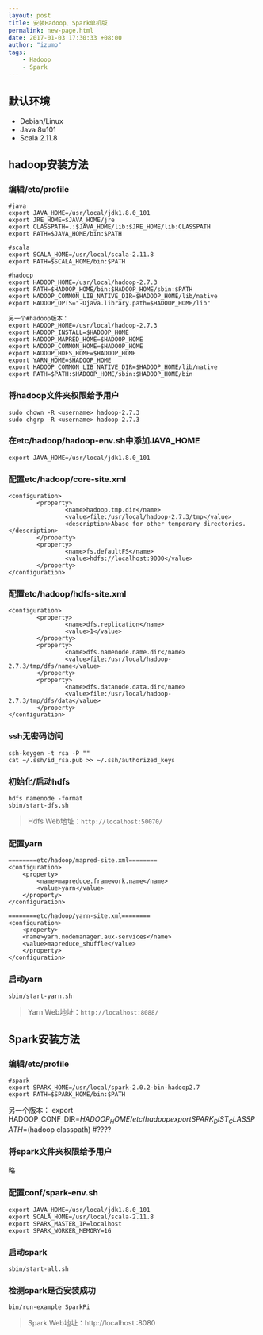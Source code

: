 ```yaml
---
layout: post
title: 安装Hadoop、Spark单机版
permalink: new-page.html
date: 2017-01-03 17:30:33 +08:00
author: "izumo"
tags: 
    - Hadoop
    - Spark
---
```


## 默认环境
+ Debian/Linux
+ Java 8u101
+ Scala 2.11.8

## hadoop安装方法

### 编辑/etc/profile

    #java
    export JAVA_HOME=/usr/local/jdk1.8.0_101
    export JRE_HOME=$JAVA_HOME/jre
    export CLASSPATH=.:$JAVA_HOME/lib:$JRE_HOME/lib:CLASSPATH
    export PATH=$JAVA_HOME/bin:$PATH
    
    #scala
    export SCALA_HOME=/usr/local/scala-2.11.8
    export PATH=$SCALA_HOME/bin:$PATH
    
    #hadoop
    export HADOOP_HOME=/usr/local/hadoop-2.7.3
    export PATH=$HADOOP_HOME/bin:$HADOOP_HOME/sbin:$PATH
    export HADOOP_COMMON_LIB_NATIVE_DIR=$HADOOP_HOME/lib/native
    export HADOOP_OPTS="-Djava.library.path=$HADOOP_HOME/lib"
    
    另一个#hadoop版本：
    export HADOOP_HOME=/usr/local/hadoop-2.7.3
    export HADOOP_INSTALL=$HADOOP_HOME
    export HADOOP_MAPRED_HOME=$HADOOP_HOME
    export HADOOP_COMMON_HOME=$HADOOP_HOME
    export HADOOP_HDFS_HOME=$HADOOP_HOME
    export YARN_HOME=$HADOOP_HOME
    export HADOOP_COMMON_LIB_NATIVE_DIR=$HADOOP_HOME/lib/native
    export PATH=$PATH:$HADOOP_HOME/sbin:$HADOOP_HOME/bin

### 将hadoop文件夹权限给予用户
    
    sudo chown -R <username> hadoop-2.7.3
    sudo chgrp -R <username> hadoop-2.7.3

### 在etc/hadoop/hadoop-env.sh中添加JAVA_HOME

    export JAVA_HOME=/usr/local/jdk1.8.0_101

### 配置etc/hadoop/core-site.xml

    <configuration>
            <property>
                    <name>hadoop.tmp.dir</name>
                    <value>file:/usr/local/hadoop-2.7.3/tmp</value>
                    <description>Abase for other temporary directories.</description>
            </property>
            <property>
                    <name>fs.defaultFS</name>
                    <value>hdfs://localhost:9000</value>
            </property>
    </configuration>

### 配置etc/hadoop/hdfs-site.xml

    <configuration>
            <property>
                    <name>dfs.replication</name>
                    <value>1</value>
            </property>
            <property>
                    <name>dfs.namenode.name.dir</name>
                    <value>file:/usr/local/hadoop-2.7.3/tmp/dfs/name</value>
            </property>
            <property>
                    <name>dfs.datanode.data.dir</name>
                    <value>file:/usr/local/hadoop-2.7.3/tmp/dfs/data</value>
            </property>
    </configuration>

### ssh无密码访问

    ssh-keygen -t rsa -P ""
    cat ~/.ssh/id_rsa.pub >> ~/.ssh/authorized_keys

### 初始化/启动hdfs

    hdfs namenode -format
    sbin/start-dfs.sh

> Hdfs Web地址：`http://localhost:50070/`

### 配置yarn

    ========etc/hadoop/mapred-site.xml========
    <configuration>
        <property>
            <name>mapreduce.framework.name</name>
            <value>yarn</value>
        </property>
    </configuration>
    
    ========etc/hadoop/yarn-site.xml========
    <configuration>
        <property>
        <name>yarn.nodemanager.aux-services</name>
        <value>mapreduce_shuffle</value>
        </property>
    </configuration>

### 启动yarn

    sbin/start-yarn.sh

> Yarn Web地址：`http://localhost:8088/`

## Spark安装方法

### 编辑/etc/profile
    #spark
    export SPARK_HOME=/usr/local/spark-2.0.2-bin-hadoop2.7
    export PATH=$SPARK_HOME/bin:$PATH

另一个版本：
    export HADOOP_CONF_DIR=$HADOOP_HOME/etc/hadoop
    export SPARK_DIST_CLASSPATH=$(hadoop classpath) #????

### 将spark文件夹权限给予用户
略

### 配置conf/spark-env.sh
    export JAVA_HOME=/usr/local/jdk1.8.0_101
    export SCALA_HOME=/usr/local/scala-2.11.8
    export SPARK_MASTER_IP=localhost
    export SPARK_WORKER_MEMORY=1G

### 启动spark
    sbin/start-all.sh

### 检测spark是否安装成功
    bin/run-example SparkPi

> Spark Web地址：http://localhost :8080
